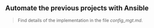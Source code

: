 ## Automate the previous projects with Ansible

> Find details of the implementation in the file *config_mgt.md*.   
 
       
   
  
    
    
  
   
 
        
    
